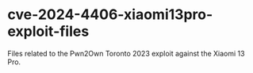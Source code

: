 # cve-2024-4406-xiaomi13pro-exploit-files
Files related to the Pwn2Own Toronto 2023 exploit against the Xiaomi 13 Pro.
